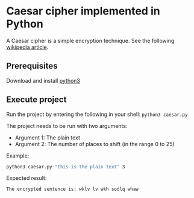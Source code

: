 # Caesar cipher implemented in Python

A Caesar cipher is a simple encryption technique. See the following [wikipedia article](https://en.wikipedia.org/wiki/Caesar_cipher).

## Prerequisites

Download and install [python3](https://www.python.org/downloads/)

## Execute project

Run the project by entering the following in your shell: `python3 caesar.py`

The project needs to be run with two arguments:

- Argument 1: The plain text
- Argument 2: The number of places to shift (in the range 0 to 25)

Example:

```bash
python3 caesar.py "this is the plain text" 3
```

Expected result:

```
The encrypted sentence is: wklv lv wkh sodlq whaw
```
